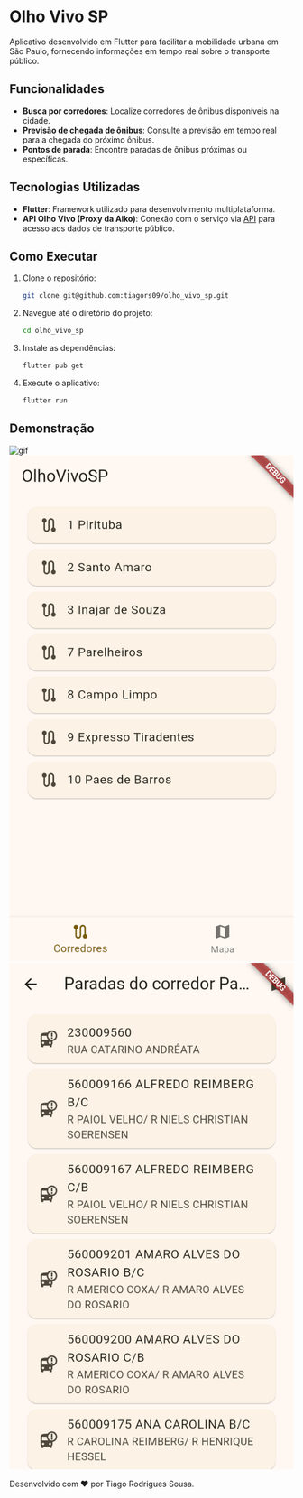 # Olho Vivo SP  

Aplicativo desenvolvido em Flutter para facilitar a mobilidade urbana em São Paulo, fornecendo informações em tempo real sobre o transporte público.  

## Funcionalidades  

- **Busca por corredores**: Localize corredores de ônibus disponíveis na cidade.  
- **Previsão de chegada de ônibus**: Consulte a previsão em tempo real para a chegada do próximo ônibus.  
- **Pontos de parada**: Encontre paradas de ônibus próximas ou específicas.  

## Tecnologias Utilizadas  

- **Flutter**: Framework utilizado para desenvolvimento multiplataforma.  
- **API Olho Vivo (Proxy da Aiko)**: Conexão com o serviço via [API](https://aiko-olhovivo-proxy.aikodigital.io) para acesso aos dados de transporte público.

## Como Executar  

1. Clone o repositório:  

    ```bash
    git clone git@github.com:tiagors09/olho_vivo_sp.git
    ```
  
2. Navegue até o diretório do projeto:  

    ```bash
    cd olho_vivo_sp
    ```

3. Instale as dependências:

    ```bash
    flutter pub get
    ```

4. Execute o aplicativo:
  
    ```bash
    flutter run
    ```
  
## Demonstração

![gif](.demo/1.gif)
![print1](.demo/print1.png)
![print2](.demo/print2.png)

Desenvolvido com ♥ por Tiago Rodrigues Sousa.
